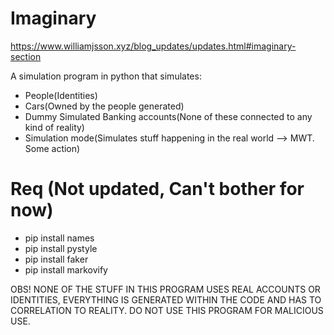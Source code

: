 # Imaginary

https://www.williamjsson.xyz/blog_updates/updates.html#imaginary-section

A simulation program in python that simulates:
- People(Identities)
- Cars(Owned by the people generated)
- Dummy Simulated Banking accounts(None of these connected to any kind of reality)
- Simulation mode(Simulates stuff happening in the real world --> MWT. Some action)


# Req (Not updated, Can't bother for now)
- pip install names
- pip install pystyle
- pip install faker
- pip install markovify


OBS! NONE OF THE STUFF IN THIS PROGRAM USES REAL ACCOUNTS OR IDENTITIES, EVERYTHING IS GENERATED WITHIN THE CODE AND HAS TO CORRELATION TO REALITY. DO NOT USE THIS PROGRAM FOR MALICIOUS USE.
